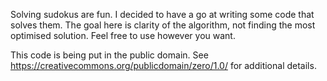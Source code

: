 Solving sudokus are fun. I decided to have a go at writing some
code that solves them. The goal here is clarity of the algorithm, not finding
the most optimised solution. Feel free to use however you want.

This code is being put in the public domain. See
https://creativecommons.org/publicdomain/zero/1.0/ for additional details.
